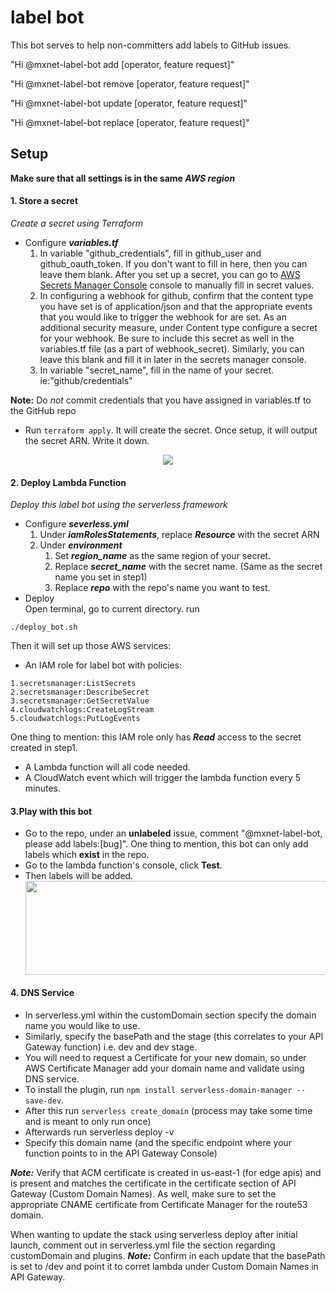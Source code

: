 # label bot
This bot serves to help non-committers add labels to GitHub issues.

"Hi @mxnet-label-bot add [operator, feature request]"

"Hi @mxnet-label-bot remove [operator, feature request]"

"Hi @mxnet-label-bot update [operator, feature request]"

"Hi @mxnet-label-bot replace [operator, feature request]"

## Setup
**Make sure that all settings is in the same *AWS region***
#### 1. Store a secret
*Create a secret using Terraform*
* Configure ***variables.tf***
    1. In variable "github_credentials", fill in github_user and github_oauth_token. If you don't want to fill in here, then you can leave them blank.
       After you set up a secret, you can go to [AWS Secrets Manager Console](https://console.aws.amazon.com/secretsmanager) console to manually fill in secret values.
    2. In configuring a webhook for github, confirm that the content type you have set is of application/json and that the appropriate events that you would like to
       trigger the webhook for are set. As an additional security measure,  under Content type configure a secret for your webhook. 
       Be sure to include this secret as well in the variables.tf file (as a part of webhook_secret). Similarly, you can leave this blank and fill it in
       later in the secrets manager console. 
    3. In variable "secret_name", fill in the name of your secret. ie:"github/credentials"

**Note:** Do *not*  commit credentials that you have assigned in variables.tf to the GitHub repo

* Run `terraform apply`. It will create the secret. Once setup, it will output the secret ARN. Write it down. 
 <div align="center">
        <img src="https://s3-us-west-2.amazonaws.com/email-boy-images/Screen+Shot+2018-08-02+at+9.42.56+PM.png" ><br>
 </div>


#### 2. Deploy Lambda Function
*Deploy this label bot using the serverless framework*
* Configure ***severless.yml***
    1. Under ***iamRolesStatements***, replace ***Resource*** with the secret ARN 
    2. Under ***environment***
        1. Set ***region_name*** as the same region of your secret.
        2. Replace ***secret_name*** with the secret name. (Same as the secret name you set in step1)
        3. Replace ***repo*** with the repo's name you want to test.
* Deploy    
Open terminal, go to current directory. run 
```
./deploy_bot.sh
```
Then it will set up those AWS services:
* An IAM role for label bot with policies:
```
1.secretsmanager:ListSecrets 
2.secretsmanager:DescribeSecret
3.secretsmanager:GetSecretValue 
4.cloudwatchlogs:CreateLogStream
5.cloudwatchlogs:PutLogEvents
```
One thing to mention: this IAM role only has ***Read*** access to the secret created in step1.
* A Lambda function will all code needed.
* A CloudWatch event which will trigger the lambda function every 5 minutes.  

#### 3.Play with this bot
* Go to the repo, under an **unlabeled** issue, comment "@mxnet-label-bot, please add labels:[bug]". One thing to mention, this bot can only add labels which **exist** in the repo.
* Go to the lambda function's console, click **Test**. 
* Then labels will be added.
    <div align="center">
        <img src="https://s3-us-west-2.amazonaws.com/email-boy-images/Screen+Shot+2018-07-31+at+3.10.26+PM.png" width="600" height="150"><br>
    </div>

#### 4. DNS Service
* In serverless.yml within the customDomain section specify the domain name you would like to use.
* Similarly, specify the basePath and the stage (this correlates to your API Gateway function) i.e. dev and dev stage.
* You will need to request a Certificate for your new domain, so under AWS Certificate Manager add your domain name and validate using DNS service.
* To install the plugin, run ``npm install serverless-domain-manager --save-dev``.
* After this run ``serverless create_domain`` (process may take some time and is meant to only run once)
* Afterwards run serverless deploy -v
* Specify this domain name (and the specific endpoint where your function points to in the API Gateway Console)

***Note:*** Verify that ACM certificate is created in us-east-1 (for edge apis) and is present and matches the certificate in the certificate section of API Gateway (Custom Domain Names).
As well, make sure to set the appropriate CNAME certificate from Certificate Manager for the route53 domain.

When wanting to update the stack using serverless deploy after initial launch, comment out
in serverless.yml file the section regarding customDomain and plugins.
***Note:*** Confirm in each update that the basePath is set to /dev and point it to corret lambda under Custom Domain Names in API Gateway.
